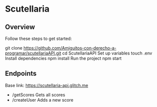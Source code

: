 # Scutellaria
## Overview 
Follow these steps to get started:

git clone https://github.com/Amiguitos-con-derecho-a-programar/scutellariaAPI.git
cd ScutellariaAPI
Set up variables touch .env
Install dependencies npm install
Run the project npm start

## Endpoints
Base link: https://scutellaria-api.glitch.me

- /getScores Gets all scores
- /createUser Adds a new score
